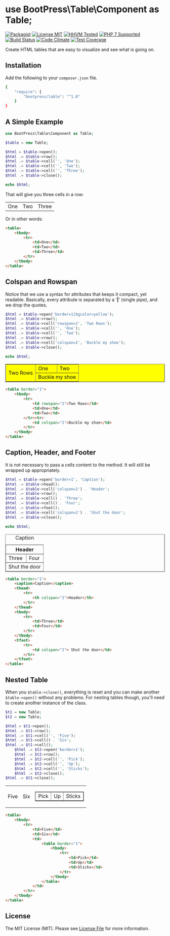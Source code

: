 # use BootPress\Table\Component as Table;

[![Packagist][badge-version]][link-packagist]
[![License MIT][badge-license]](LICENSE.md)
[![HHVM Tested][badge-hhvm]][link-travis]
[![PHP 7 Supported][badge-php]][link-travis]
[![Build Status][badge-travis]][link-travis]
[![Code Climate][badge-code-climate]][link-code-climate]
[![Test Coverage][badge-coverage]][link-coverage]

Create HTML tables that are easy to visualize and see what is going on.

## Installation

Add the following to your ``composer.json`` file.

``` bash
{
    "require": {
        "bootpress/table": "^1.0"
    }
}
```

## A Simple Example

```php
use BootPress\Table\Component as Table;

$table = new Table;

$html = $table->open();
$html .= $table->row();
$html .= $table->cell('', 'One');
$html .= $table->cell('', 'Two');
$html .= $table->cell('', 'Three');
$html .= $table->close();

echo $html;
```

That will give you three cells in a row:

<table>
    <tbody>
        <tr>
            <td>One</td>
            <td>Two</td>
            <td>Three</td>
        </tr>
    </tbody>
</table>

Or in other words:

```html
<table>
    <tbody>
        <tr>
            <td>One</td>
            <td>Two</td>
            <td>Three</td>
        </tr>
    </tbody>
</table>
```

## Colspan and Rowspan

Notice that we use a syntax for attributes that keeps it compact, yet readable.  Basically, every attribute is separated by a '**|**' (single pipe), and we drop the quotes.

```php
$html = $table->open('border=1|bgcolor=yellow');
$html .= $table->row();
$html .= $table->cell('rowspan=2', 'Two Rows');
$html .= $table->cell('', 'One');
$html .= $table->cell('', 'Two');
$html .= $table->row();
$html .= $table->cell('colspan=2', 'Buckle my shoe');
$html .= $table->close();

echo $html;
```

<table border="1" bgcolor="yellow">
    <tbody>
        <tr>
            <td rowspan="2">Two Rows</td>
            <td>One</td>
            <td>Two</td>
        </tr><tr>
            <td colspan="2">Buckle my shoe</td>
        </tr>
    </tbody>
</table>

```html
<table border="1">
    <tbody>
        <tr>
            <td rowspan="2">Two Rows</td>
            <td>One</td>
            <td>Two</td>
        </tr><tr>
            <td colspan="2">Buckle my shoe</td>
        </tr>
    </tbody>
</table>
```

## Caption, Header, and Footer

It is not necessary to pass a cells content to the method.  It will still be wrapped up appropriately.

```php
$html = $table->open('border=1', 'Caption');
$html .= $table->head();
$html .= $table->cell('colspan=2') . 'Header';
$html .= $table->row();
$html .= $table->cell() . 'Three';
$html .= $table->cell() . 'Four';
$html .= $table->foot();
$html .= $table->cell('colspan=2') . 'Shut the door';
$html .= $table->close();

echo $html;
```

<table border="1">
    <caption>Caption</caption>
    <thead>
        <tr>
            <th colspan="2">Header</th>
        </tr>
    </thead>
    <tbody>
        <tr>
            <td>Three</td>
            <td>Four</td>
        </tr>
    </tbody>
    <tfoot>
        <tr>
            <td colspan="2"> Shut the door</td>
        </tr>
    </tfoot>
</table>

```html
<table border="1">
    <caption>Caption</caption>
    <thead>
        <tr>
            <th colspan="2">Header</th>
        </tr>
    </thead>
    <tbody>
        <tr>
            <td>Three</td>
            <td>Four</td>
        </tr>
    </tbody>
    <tfoot>
        <tr>
            <td colspan="2"> Shut the door</td>
        </tr>
    </tfoot>
</table>
```

## Nested Table

When you ``$table->close()``, everything is reset and you can make another ``$table->open()`` without any problems.  For nesting tables though, you'll need to create another instance of the class.

```php
$t1 = new Table;
$t2 = new Table;

$html = $t1->open();
$html .= $t1->row();
$html .= $t1->cell('', 'Five');
$html .= $t1->cell() . 'Six';
$html .= $t1->cell();
    $html .= $t2->open('border=1');
    $html .= $t2->row();
    $html .= $t2->cell('', 'Pick');
    $html .= $t2->cell('', 'Up');
    $html .= $t2->cell('', 'Sticks');
    $html .= $t2->close();
$html .= $t1->close();
```

<table>
    <tbody>
        <tr>
            <td>Five</td>
            <td>Six</td>
            <td>
                <table border="1">
                    <tbody>
                        <tr>
                            <td>Pick</td>
                            <td>Up</td>
                            <td>Sticks</td>
                        </tr>
                    </tbody>
                </table>
            </td>
        </tr>
    </tbody>
</table>

```html
<table>
    <tbody>
        <tr>
            <td>Five</td>
            <td>Six</td>
            <td>
                <table border="1">
                    <tbody>
                        <tr>
                            <td>Pick</td>
                            <td>Up</td>
                            <td>Sticks</td>
                        </tr>
                    </tbody>
                </table>
            </td>
        </tr>
    </tbody>
</table>
```

## License

The MIT License (MIT). Please see [License File](LICENSE.md) for more information.

[badge-version]: https://img.shields.io/packagist/v/bootpress/table.svg?style=flat-square&label=Packagist
[badge-license]: https://img.shields.io/badge/License-MIT-blue.svg?style=flat-square
[badge-hhvm]: https://img.shields.io/badge/HHVM-Tested-8892bf.svg?style=flat-square
[badge-php]: https://img.shields.io/badge/PHP%207-Supported-8892bf.svg?style=flat-square
[badge-travis]: https://img.shields.io/travis/Kylob/Table/master.svg?style=flat-square
[badge-code-climate]: https://img.shields.io/codeclimate/github/Kylob/Table.svg?style=flat-square
[badge-coverage]: https://img.shields.io/codeclimate/coverage/github/Kylob/Table.svg?style=flat-square

[link-packagist]: https://packagist.org/packages/bootpress/table
[link-travis]: https://travis-ci.org/Kylob/Table
[link-code-climate]: https://codeclimate.com/github/Kylob/Table
[link-coverage]: https://codeclimate.com/github/Kylob/Table/coverage
